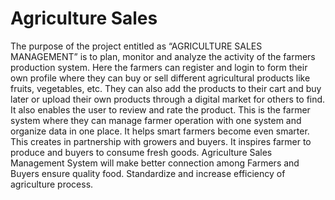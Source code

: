 # Agriculture Sales
The purpose of the project entitled as “AGRICULTURE SALES MANAGEMENT” is to plan, monitor and analyze the activity of the farmers production system. Here the farmers can register and login to form their own profile where they can buy or sell different agricultural products like fruits, vegetables, etc. They can also add the products to their cart and buy later or upload their own products through a digital market for others to find. It also enables the user to review and rate the product. This is the farmer system where they can manage farmer operation with one system and organize data in one place. It helps smart farmers become even smarter. This creates in partnership with growers and buyers. It inspires farmer to produce and buyers to consume fresh goods. Agriculture Sales Management System will make better connection among Farmers and Buyers ensure quality food. Standardize and increase efficiency of agriculture process.
